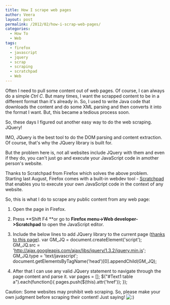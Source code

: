 ```yaml
---
title: How I scrape web pages
author: Veera
layout: post
permalink: /2012/02/how-i-scrap-web-pages/
categories:
  - How To
  - Web
tags:
  - firefox
  - javascript
  - jquery
  - scrap
  - scraping
  - scratchpad
  - Web
---
```


Often I need to pull some content out of web pages. Of course, I can always do a simple *Ctrl C*. But many times, I want the scrapped content to be in a different format than it's already in. So, I used to write Java code that downloads the content and do some XML parsing and then converts it into the format I want. But, this became a tedious process soon.

So, these days I figured out another easy way to do the web scraping. JQuery!

IMO, JQuery is the best tool to do the DOM parsing and content extraction. Of course, that's why the JQuery library is built for.

But the problem here is, not all websites include JQuery with them and even if they do, you can't just go and execute your JavaScript code in amother person's website.

Thanks to Scratchpad from Firefox which solves the above problem. Starting last August, Firefox comes with a built-in webdev tool - [Scratchpad][1] that enables you to execute your own JavaScript code in the context of any website.

 [1]: http://blog.mozilla.com/devtools/2011/08/15/introducing-scratchpad/ "Introducing Scratchpad"

So, this is what I do to scrape any public content from any web page:

1.  Open the page in Firefox.
2.  Press **Shift F4 **or go to **Firefox menu->Web developer->Scratchpad** to open the JavaScript editor.
3.  Include the below lines to add JQuery library to the current page ([thanks to this page][2]). 
        var GM_JQ = document.createElement('script');
        GM_JQ.src = 'http://ajax.googleapis.com/ajax/libs/jquery/1.3.2/jquery.min.js';
        GM_JQ.type = 'text/javascript';
        document.getElementsByTagName('head')[0].appendChild(GM_JQ);

4.  After that I can use any valid JQuery statement to navigate through the page content and parse it. 
        var pages = [];
        $("#Text1 table a").each(function(){
            pages.push($(this).attr('href'));
        });

 [2]: http://blogs.ischool.berkeley.edu/i290-04f09/2009/09/12/add-jquery-to-any-or-every-webpage/ "Add jQuery to any (or every) webpage"

Caution: Some websites may prohibit web scraping. So, please make your own judgment before scraping their content! Just saying! ![:)][3] 

 [3]: http://veerasundar.com/blog/wp-includes/images/smilies/icon_smile.gif